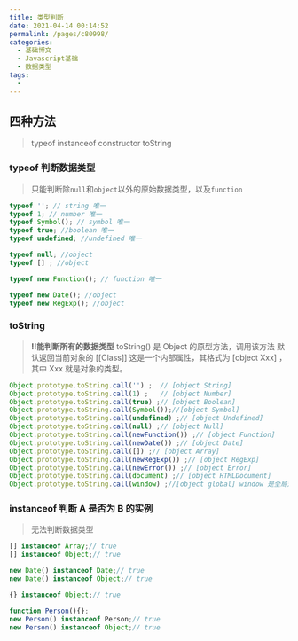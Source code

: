 ```yaml
---
title: 类型判断
date: 2021-04-14 00:14:52
permalink: /pages/c80998/
categories:
  - 基础博文
  - Javascript基础
  - 数据类型
tags:
  -
---
```



## 四种方法
> typeof
> instanceof
> constructor
> toString

### typeof 判断数据类型
> 只能判断除`null`和`object`以外的原始数据类型，以及`function`

```js
typeof ''; // string 唯一
typeof 1; // number 唯一
typeof Symbol(); // symbol 唯一
typeof true; //boolean 唯一
typeof undefined; //undefined 唯一

typeof null; //object
typeof [] ; //object

typeof new Function(); // function 唯一

typeof new Date(); //object
typeof new RegExp(); //object
```

### toString
> **!!能判断所有的数据类型**
> toString() 是 Object 的原型方法，调用该方法
> 默认返回当前对象的 [[Class]]
> 这是一个内部属性，其格式为 [object Xxx] ，其中 Xxx 就是对象的类型。
```js
Object.prototype.toString.call('') ;  // [object String]
Object.prototype.toString.call(1) ;   // [object Number]
Object.prototype.toString.call(true) ;// [object Boolean]
Object.prototype.toString.call(Symbol());//[object Symbol]
Object.prototype.toString.call(undefined) ;// [object Undefined]
Object.prototype.toString.call(null) ;// [object Null]
Object.prototype.toString.call(newFunction()) ;// [object Function]
Object.prototype.toString.call(newDate()) ;// [object Date]
Object.prototype.toString.call([]) ;// [object Array]
Object.prototype.toString.call(newRegExp()) ;// [object RegExp]
Object.prototype.toString.call(newError()) ;// [object Error]
Object.prototype.toString.call(document) ;// [object HTMLDocument]
Object.prototype.toString.call(window) ;//[object global] window 是全局对象 global 的引用
```


### instanceof 判断 A 是否为 B 的实例
> 无法判断数据类型

```js
[] instanceof Array;// true
[] instanceof Object;// true

new Date() instanceof Date;// true
new Date() instanceof Object;// true

{} instanceof Object;// true

function Person(){};
new Person() instanceof Person;// true
new Person() instanceof Object;// true
```